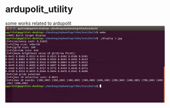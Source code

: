 # ardupolit_utility
some works related to ardupolit
![image](https://github.com/fragilebanana16/ardupolit_utility/blob/master/grid_with_useless_sal/verify.png)
